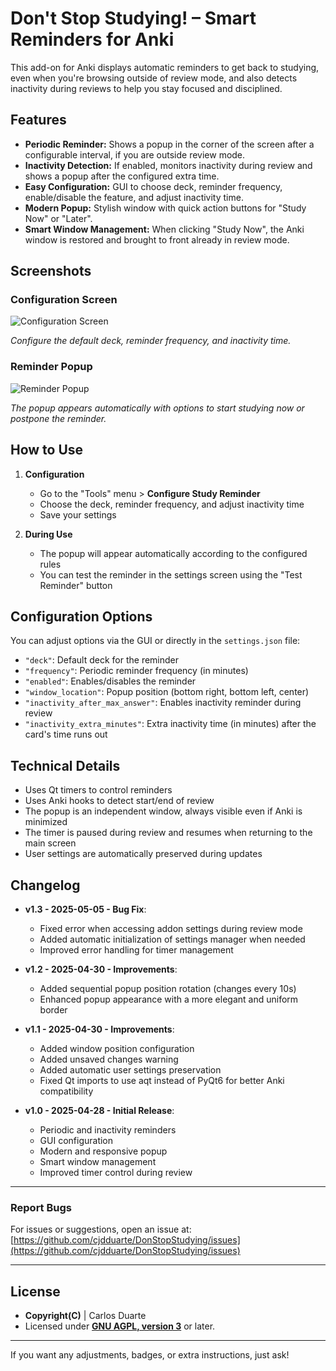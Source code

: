 # **Don't Stop Studying! – Smart Reminders for Anki**

This add-on for Anki displays automatic reminders to get back to studying, even when you're browsing outside of review mode, and also detects inactivity during reviews to help you stay focused and disciplined.

## **Features**

- **Periodic Reminder:** Shows a popup in the corner of the screen after a configurable interval, if you are outside review mode.
- **Inactivity Detection:** If enabled, monitors inactivity during review and shows a popup after the configured extra time.
- **Easy Configuration:** GUI to choose deck, reminder frequency, enable/disable the feature, and adjust inactivity time.
- **Modern Popup:** Stylish window with quick action buttons for "Study Now" or "Later".
- **Smart Window Management:** When clicking "Study Now", the Anki window is restored and brought to front already in review mode.

## **Screenshots**

### Configuration Screen
![Configuration Screen](https://i.ibb.co/4ZTznQMd/image.png)

*Configure the default deck, reminder frequency, and inactivity time.*

### Reminder Popup
![Reminder Popup](https://i.ibb.co/JWKbb4SV/image.png)

*The popup appears automatically with options to start studying now or postpone the reminder.*

## **How to Use**

1. **Configuration**
   - Go to the "Tools" menu > **Configure Study Reminder**
   - Choose the deck, reminder frequency, and adjust inactivity time
   - Save your settings

2. **During Use**
   - The popup will appear automatically according to the configured rules
   - You can test the reminder in the settings screen using the "Test Reminder" button

## **Configuration Options**

You can adjust options via the GUI or directly in the `settings.json` file:

- `"deck"`: Default deck for the reminder
- `"frequency"`: Periodic reminder frequency (in minutes)
- `"enabled"`: Enables/disables the reminder
- `"window_location"`: Popup position (bottom right, bottom left, center)
- `"inactivity_after_max_answer"`: Enables inactivity reminder during review
- `"inactivity_extra_minutes"`: Extra inactivity time (in minutes) after the card's time runs out

## **Technical Details**

- Uses Qt timers to control reminders
- Uses Anki hooks to detect start/end of review
- The popup is an independent window, always visible even if Anki is minimized
- The timer is paused during review and resumes when returning to the main screen
- User settings are automatically preserved during updates

## **Changelog**

- **v1.3 - 2025-05-05 - Bug Fix**:
  - Fixed error when accessing addon settings during review mode
  - Added automatic initialization of settings manager when needed
  - Improved error handling for timer management

- **v1.2 - 2025-04-30 - Improvements**:
  - Added sequential popup position rotation (changes every 10s)
  - Enhanced popup appearance with a more elegant and uniform border

- **v1.1 - 2025-04-30 - Improvements**:
  - Added window position configuration
  - Added unsaved changes warning
  - Added automatic user settings preservation
  - Fixed Qt imports to use aqt instead of PyQt6 for better Anki compatibility

- **v1.0 - 2025-04-28 - Initial Release**:
  - Periodic and inactivity reminders
  - GUI configuration
  - Modern and responsive popup
  - Smart window management
  - Improved timer control during review

---

### **Report Bugs**
For issues or suggestions, open an issue at:
[https://github.com/cjdduarte/DonStopStudying/issues](https://github.com/cjdduarte/DonStopStudying/issues)

---

## **License**

- **Copyright(C)** | Carlos Duarte
- Licensed under **[GNU AGPL, version 3](http://www.gnu.org/licenses/agpl.html)** or later.

---

If you want any adjustments, badges, or extra instructions, just ask!
